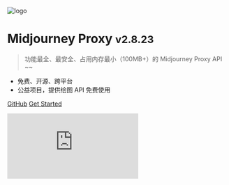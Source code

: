 ![logo](_media/icon.svg)

# Midjourney Proxy <small>v2.8.23</small>

> 功能最全、最安全、占用内存最小（100MB+）的 Midjourney Proxy API ~~

- 免费、开源、跨平台
- 公益项目，提供绘图 API 免费使用

[GitHub](https://github.com/trueai-org/midjourney-proxy)
[Get Started](#)

![](https://bing.img.run/rand.php)